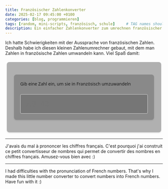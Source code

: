 ```yaml
---
title: Französischer Zahlenkonverter
date: 2025-02-17 09:45:00 +0100
categories: [blog, programmieren]
tags: [random, mini-scripts, französisch, schule]     # TAG names should always be lowercase
description: Ein einfacher Zahlenkonverter zum umrechnen französischer Zahlen
---
```


Ich hatte Schwierigkeiten mit der Aussprache von französischen Zahlen. Deshalb habe ich diesen kleinen Zahlenumrechner gebaut, mit dem man Zahlen in französische Zahlen umwandeln kann. Viel Spaß damit:

<div class="converter-container">
<html>
<head>
  <style>
    .converter-container {
      font-family: system-ui, -apple-system, sans-serif;
      width: 100%;
      max-width: 800px;
      margin: 20px auto;
      padding: 20px;
      border-radius: 8px;
      box-shadow: 0 2px 4px rgba(0,0,0,0.1);
      background-color: rgba(100,100,100,0.5);
      display: flex;
      flex-direction: column;
      gap: 1rem;
    }
    
    .result {
      padding: 1rem;
      border-radius: 4px;
      background-color: rgba(100,100,100,0.8);
      min-height: 3rem;
      font-size: clamp(1.2rem, 4vw, 2rem);
      display: flex;
      align-items: center;
      justify-content: center;
      text-align: center;
      word-wrap: break-word;
      word-break: break-word;
    }
    
    .input-group {
      margin-top: 0.5rem;
    }
    
    input {
      background-color: rgba(100,100,100,0.5);
      width: 100%;
      padding: 1rem;
      border: 1px solid #ddd;
      border-radius: 4px;
      font-size: clamp(1rem, 3vw, 1.5rem);
    }
    
    label {
      font-size: clamp(0.9rem, 2.5vw, 1.2rem);
    }

    /* Mobile-spezifische Anpassungen */
    @media (max-height: 600px) {
      .converter-container {
        margin: 10px auto;
        padding: 10px;
      }
      
      .result {
        min-height: 2.5rem;
        padding: 0.5rem;
      }
      
      input {
        padding: 0.5rem;
      }
    }
    
    /* Tablet-spezifische Anpassungen */
    @media (min-width: 768px) and (max-width: 1024px) {
      .converter-container {
        max-width: 90%;
      }
    }
  </style>
</head>
<body>
  <div class="converter-container">
    <div class="result" id="result">Gib eine Zahl ein, um sie in Französisch umzuwandeln</div>
    <div class="input-group">
      <input type="number" 
             id="numberInput" 
             placeholder="z.B. 42" 
             inputmode="numeric" 
             pattern="[0-9]*">
    </div>
  </div>

  <script>
    function convertToFrench(n) {
      if (n === 0) return "zéro";
      
      const units = ["", "un", "deux", "trois", "quatre", "cinq", "six", "sept", "huit", "neuf", "dix", 
                     "onze", "douze", "treize", "quatorze", "quinze", "seize"];
      const tens = ["", "dix", "vingt", "trente", "quarante", "cinquante", "soixante", "soixante", "quatre-vingt", "quatre-vingt"];
      
      if (n < 0) return `moins ${convertToFrench(-n)}`;
      if (n < 17) return units[n];
      if (n < 20) return `dix-${units[n-10]}`;
      
      if (n < 100) {
        const ten = Math.floor(n / 10);
        const unit = n % 10;
        
        if (ten === 7) {
          if (unit === 1) return "soixante et onze";
          return `soixante-${convertToFrench(10 + unit)}`;
        }
        if (ten === 9) {
          return `quatre-vingt-${convertToFrench(10 + unit)}`;
        }
        if (unit === 0) return tens[ten];
        if (unit === 1) return `${tens[ten]} et ${units[unit]}`;
        return `${tens[ten]}-${units[unit]}`;
      }
      
      if (n < 1000) {
        const hundreds = Math.floor(n / 100);
        const remainder = n % 100;
        
        const hundredStr = hundreds === 1 ? "cent" : `${units[hundreds]} cent`;
        if (remainder === 0) return hundredStr;
        return `${hundredStr} ${convertToFrench(remainder)}`;
      }
      
      if (n < 1000000) {
        const thousands = Math.floor(n / 1000);
        const remainder = n % 1000;
        
        const thousandStr = thousands === 1 ? "mille" : `${convertToFrench(thousands)} mille`;
        if (remainder === 0) return thousandStr;
        return `${thousandStr} ${convertToFrench(remainder)}`;
      }
      
      return "nombre trop grand";
    }

    const input = document.getElementById('numberInput');
    const result = document.getElementById('result');

    input.addEventListener('input', function() {
      const number = parseInt(this.value);
      
      if (this.value === '') {
        result.textContent = "Geben Sie eine Zahl ein";
        return;
      }
      
      if (isNaN(number)) {
        result.textContent = "Bitte geben Sie eine gültige Zahl ein";
        return;
      }
      
      if (number < -999999 || number > 999999) {
        result.textContent = "Bitte geben Sie eine Zahl zwischen -999999 und 999999 ein";
        return;
      }
      
      result.textContent = convertToFrench(number);
    });
  </script>
</body>
</html>
</div>

---

J'avais du mal à prononcer les chiffres français. C'est pourquoi j'ai construit ce petit convertisseur de nombres qui permet de convertir des nombres en chiffres français. Amusez-vous bien avec :)

---

I had difficulties with the pronunciation of French numbers. That's why I made this little number converter to convert numbers into French numbers. Have fun with it :)